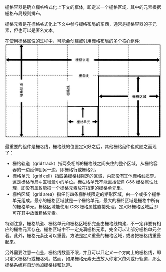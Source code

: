 栅格容器是确立栅格格式化上下文的框体，即定义一个栅格区域，其中的元素根据栅格布局规则排布。

栅格元素是在栅格格式化上下文中参与栅格布局的东西，通常是栅格容器的子元素，但也可以是匿名文本。

在使用栅格属性的过程中，可能会创建或引用栅格布局的多个核心组件:
![](栅格布局的核心组件.png)

最重要的组件是栅格线，栅格线的位置定义好之后，其他栅格组件也就随之而现了：

* 栅格轨道（grid track）指两条相邻的栅格线之间夹住的整个区域，从栅格容器的一边延伸到另一边，即栅格行或栅格列。
* 栅格单元（grid cell）指四条栅格线限定的区域，内部没有其他栅格线贯穿。这是栅格布局中区域最小的单位。栅栏格单元不能直接使用 CSS 栅格属性处理，即没有属性能把一个栅格元素放在指定的栅格单元里。
* 栅格区域（grid area）指任何四条栅格线限定的矩形区域，由一个或多个栅格单元组成。最小的栅格区域就是一个栅格单元，最大的栅格区域是栅格中所有的栅格单元。栅格区域能使用 CSS 栅格属性直接处理，定义好栅格区域后即可在其中放置栅格元素。

特别注意，栅格轨道、栅格单元和栅格区域都完全由栅格线构建，不一定非要有相应的栅格元素存在。栅格区域中不一定充满栅格元素，完全可以让部分栅格单元空着。此外，栅格元素还可以重叠，方法是定义重叠的栅格区域，或者把栅格线重叠起来。

另外需要注意一点是，栅格线数量不限，并且可以只定义一个方向上的栅格线，即只定义栅格行或栅格列。然而，如果栅格元素无法放入你定义的列或行轨道，那么栅格系统将自动添加栅格线和轨道。
